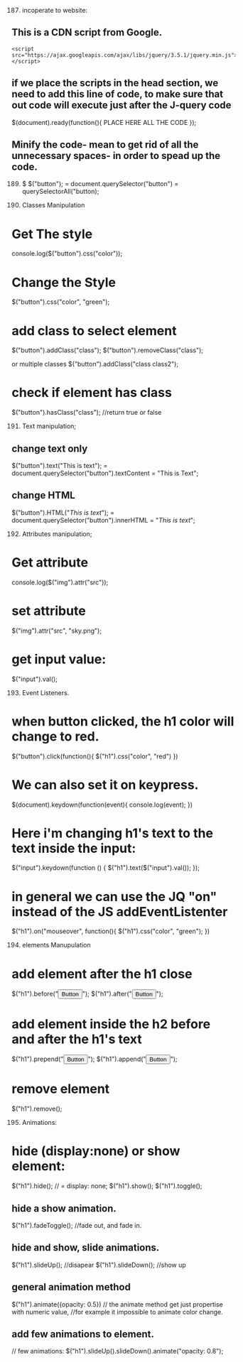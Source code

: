 

187. incoperate to website:

## This is a CDN script from Google.
    <script src="https://ajax.googleapis.com/ajax/libs/jquery/3.5.1/jquery.min.js"></script>


## if we place the scripts in the head section, we need to add this line of code, to make sure that out code will execute just after the J-query code
$(document).ready(function(){ PLACE HERE ALL THE CODE });

## Minify the code- mean to get rid of all the unnecessary spaces- in order to spead up the code.


189. $
$("button"); = document.querySelector("button") = querySelectorAll("button);

190. Classes Manipulation

# Get The style
console.log($("button").css("color"));

# Change the Style
$("button").css("color", "green");



# add class to select element
$("button").addClass("class");
$("button").removeClass("class");

or multiple classes
$("button").addClass("class class2");

# check if element has class
$("button").hasClass("class");
//return true or false



191. Text manipulation;

## change text only
$("button").text("This is text"); = document.querySelector("button").textContent = "This is Text";

## change HTML
$("button").HTML("<em>This is text</em>"); = document.querySelector("button").innerHTML = "<em>This is text</em>";

192. Attributes manipulation;

# Get attribute
console.log($("img").attr("src"));

# set attribute
$("img").attr("src", "sky.png");

# get input value:
$("input").val();



193. Event Listeners.

# when button clicked, the h1 color will change to red.
$("button").click(function(){
    $("h1").css("color", "red")
})

# We can also set it on keypress.
$(document).keydown(function(event){
    console.log(event);
})


# Here i'm changing h1's text to the text inside the input:

$("input").keydown(function () {
    $("h1").text($("input").val());
});



# in general we can use the JQ "on" instead of the JS addEventListenter
$("h1").on("mouseover", function(){
    $("h1").css("color", "green");
})

194. elements Manupulation

# add element after the h1 close
$("h1").before("<button>Button</button>");
$("h1").after("<button>Button</button>");

# add element inside the h2 before and after the h1's text
$("h1").prepend("<button>Button</button>");
$("h1").append("<button>Button</button>");

# remove element
$("h1").remove();

195. Animations:


# hide (display:none) or show element:

$("h1").hide(); //  = display: none;
$("h1").show();
$("h1").toggle();

## hide a show animation.
$("h1").fadeToggle(); //fade out, and fade in.

## hide and show, slide animations.
$("h1").slideUp(); //disapear
$("h1").slideDown(); //show up


## general animation method
$("h1").animate({opacity: 0.5}) 
// the animate method get just propertise with numeric value, 
//for example it impossible to animate color change.

## add few animations to element.
// few animations:
$("h1").slideUp().slideDown().animate("opacity: 0.8");

